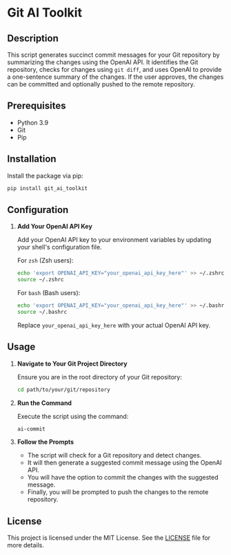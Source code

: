 # Git AI Toolkit

## Description

This script generates succinct commit messages for your Git repository by summarizing the changes using the OpenAI API. It identifies the Git repository, checks for changes using `git diff`, and uses OpenAI to provide a one-sentence summary of the changes. If the user approves, the changes can be committed and optionally pushed to the remote repository.

## Prerequisites

- Python 3.9
- Git
- Pip

## Installation

Install the package via pip:

```sh
pip install git_ai_toolkit
```

## Configuration

1. **Add Your OpenAI API Key**

   Add your OpenAI API key to your environment variables by updating your shell's configuration file.

   For `zsh` (Zsh users):
   
   ```sh
   echo 'export OPENAI_API_KEY="your_openai_api_key_here"' >> ~/.zshrc
   source ~/.zshrc
   ```

   For `bash` (Bash users):
   
   ```sh
   echo 'export OPENAI_API_KEY="your_openai_api_key_here"' >> ~/.bashrc
   source ~/.bashrc
   ```

   Replace `your_openai_api_key_here` with your actual OpenAI API key.

## Usage

1. **Navigate to Your Git Project Directory**

    Ensure you are in the root directory of your Git repository:

    ```sh
    cd path/to/your/git/repository
    ```

2. **Run the Command**

    Execute the script using the command:

    ```sh
    ai-commit
    ```

3. **Follow the Prompts**

    - The script will check for a Git repository and detect changes.
    - It will then generate a suggested commit message using the OpenAI API.
    - You will have the option to commit the changes with the suggested message.
    - Finally, you will be prompted to push the changes to the remote repository.


## License

This project is licensed under the MIT License. See the [LICENSE](LICENSE.txt) file for more details.
